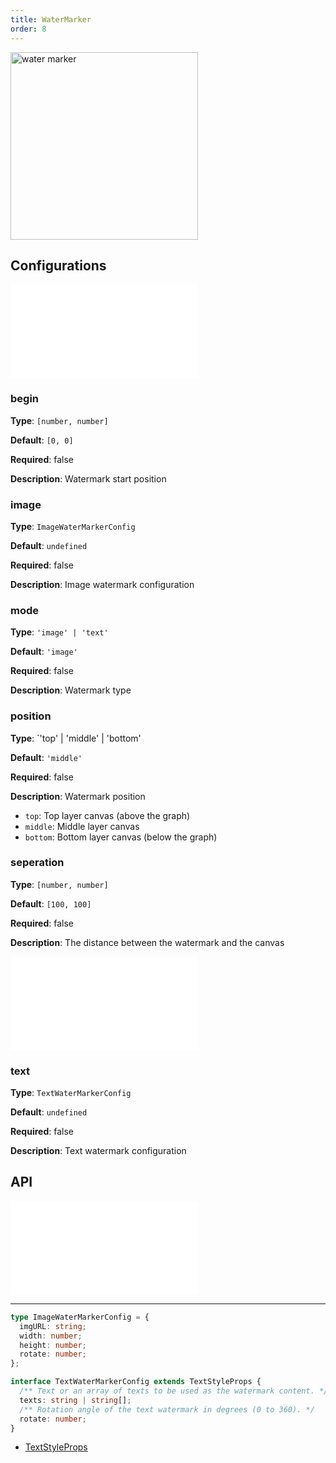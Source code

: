```yaml
---
title: WaterMarker
order: 8
---
```


<img alt="water marker" src="https://mdn.alipayobjects.com/huamei_qa8qxu/afts/img/A*EihfS63JehkAAAAAAAAAAAAADmJ7AQ/original" height='300'/>

## Configurations

<embed src="../../common/IPluginBaseConfig.en.md"></embed>

### begin

**Type**: `[number, number]`

**Default**: `[0, 0]`

**Required**: false

**Description**: Watermark start position

### image

**Type**: `ImageWaterMarkerConfig`

**Default**: `undefined`

**Required**: false

**Description**: Image watermark configuration

### mode

**Type**: `'image' | 'text'`

**Default**: `'image'`

**Required**: false

**Description**: Watermark type

### position

**Type**: `'top' | 'middle' | 'bottom'

**Default**: `'middle'`

**Required**: false

**Description**: Watermark position

- `top`: Top layer canvas (above the graph)
- `middle`: Middle layer canvas
- `bottom`: Bottom layer canvas (below the graph)

### seperation

**Type**: `[number, number]`

**Default**: `[100, 100]`

**Required**: false

**Description**: The distance between the watermark and the canvas

<embed src="../../common/PluginSize.en.md"></embed>

### text

**Type**: `TextWaterMarkerConfig`

**Default**: `undefined`

**Required**: false

**Description**: Text watermark configuration

## API

<embed src="../../common/PluginAPIDestroy.en.md"></embed>

---

```ts
type ImageWaterMarkerConfig = {
  imgURL: string;
  width: number;
  height: number;
  rotate: number;
};

interface TextWaterMarkerConfig extends TextStyleProps {
  /** Text or an array of texts to be used as the watermark content. */
  texts: string | string[];
  /** Rotation angle of the text watermark in degrees (0 to 360). */
  rotate: number;
}
```

- [TextStyleProps](/apis/shape/text-style-props)
